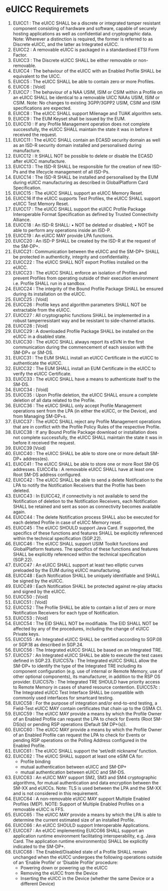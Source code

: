 # eUICC Requiremets

1. EUICC1 : The eUICC SHALL be a discrete or integrated tamper resistant component consisting of hardware and software, capable of securely hosting applications as well as confidential and cryptographic data.
Note: Wherever a distinction is required, the former is referred to as Discrete eUICC, and the latter as Integrated eUICC.
2. EUICC2 : A removable eUICC is packaged in a standardised ETSI Form Factor.
3. EUICC3 : The Discrete eUICC SHALL be either removable or non-removable.
4. EUICC4 : The behaviour of the eUICC with an Enabled Profile SHALL be equivalent to the UICC.
5. EUICC5 : The eUICC SHALL be able to contain zero or more Profiles.
6. EUICC6 : [Void]
7. EUICC7 : The behaviour of a NAA USIM, ISIM or CSIM within a Profile on an eUICC SHALL be identical to a removable UICC NAAs USIM, ISIM or CSIM.
Note: No changes to existing 3GPP/3GPP2 USIM, CSIM and ISIM specifications are expected.
8. EUICC8 : The eUICC SHALL support Milenage and TUAK algorithm sets.
9. EUICC9 : The EUM Keyset shall be issued by the EUM.
10. EUICC10 : If any Profile Management operation does not complete successfully, the eUICC SHALL maintain the state it was in before it received the request.
11. EUICC11 : The eUICC SHALL contain an ECASD security domain as well as an ISD-R security domain installed and personalised during manufacture.
12. EUICC12 : It SHALL NOT be possible to delete or disable the ECASD after eUICC manufacture.
13. EUICC13 : The ISD-R SHALL be responsible for the creation of new ISD-Ps and the lifecycle management of all ISD-Ps.
14. EUICC14 : The ISD-R SHALL be installed and personalised by the EUM during eUICC manufacturing as described in GlobalPlatform Card Specification.
15. EUICC15 : The eUICC SHALL support an eUICC Memory Reset.
16. EUICC16 If the eUICC supports Test Profiles, the eUICC SHALL support eUICC Test Memory Reset.
17. EUICC17 : The eUICC SHALL support the eUICC Profile Package Interoperable Format Specification as defined by Trusted Connectivity Alliance.
18. EUICC18 : An ISD-R SHALL:
• NOT be deleted or disabled;
• NOT be able to perform any operations inside an ISD-P.
19. EUICC19 : An eUICC MAY provide LPA functions.
20. EUICC20 : An ISD-P SHALL be created by the ISD-R at the request of the SM-DP+.
21. EUICC21 : Communication between the eUICC and the SM-DP+ SHALL be protected in authenticity, integrity and confidentiality.
22. EUICC22 : The eUICC SHALL NOT export Profiles installed on the eUICC.
23. EUICC23 : The eUICC SHALL enforce an isolation of Profiles and prevent Profiles from operating outside of their execution environment i.e. Profile SHALL run in a sandbox.
24. EUICC24 : The integrity of the Bound Profile Package SHALL be ensured during its installation on the eUICC.
25. EUICC25 : [Void]
26. EUICC26 : Profile keys and algorithm parameters SHALL NOT be extractable from the eUICC.
27. EUICC27 : All cryptographic functions SHALL be implemented in a robust tamperresistant way and be resistant to side-channel attacks.
28. EUICC28 : [Void]
29. EUICC29 : A downloaded Profile Package SHALL be installed on the eUICC in a disabled state.
30. EUICC30 : The eUICC SHALL always report its eSVN in the first communication during the commencement of each session with the SM-DP+ or SM-DS.
31. EUICC31 : The EUM SHALL install an eUICC Certificate in the eUICC to authenticate the eUICC.
32. EUICC32 : The EUM SHALL install an EUM Certificate in the eUICC to verify the eUICC Certificate.
33. EUICC33 : The eUICC SHALL have a means to authenticate itself to the SM-DS.
34. EUICC34 : [Void]
35. EUICC35 : Upon Profile deletion, the eUICC SHALL ensure a complete deletion of all data related to the Profile.
36. EUICC36 : The eUICC SHALL only accept Profile Management operations sent from the LPA (in either the eUICC, or the Device), and from Managing SM-DP+s.
37. EUICC37 : The eUICC SHALL reject any Profile Management operations that are in conflict with the Profile Policy Rules of the respective Profile.
38. EUICC38 : If any Bound Profile Package download or installation does not complete successfully, the eUICC SHALL maintain the state it was in before it received the request.
39. EUICC39 [Void]
40. EUICC40 : The eUICC SHALL be able to store one or more default SM-DP+ address(es).
41. EUICC41 : The eUICC SHALL be able to store one or more Root SM-DS addresses.
EUICC41a : A removable eUICC SHALL have at least one Root SM-DS address configured.
42. EUICC42 : The eUICC SHALL be able to send a delete Notification to the LPA to notify the Notification Receivers that the Profile has been deleted.
43. EUICC43 : In EUICC42, if connectivity is not available to send the Notification of deletion to the Notification Receivers, each Notification SHALL be retained and sent as soon as connectivity becomes available again.
44. EUICC44 : The delete Notification process SHALL also be executed for each deleted Profile in case of eUICC Memory reset.
45. EUICC45 : The eUICC SHOULD support Java Card. If supported, the specifics of these functions and features SHALL be explicitly referenced within the technical specification (SGP.22).
46. EUICC46 : The eUICC SHALL support USIM Toolkit functions and GlobalPlatform features. The specifics of these functions and features SHALL be explicitly referenced within the technical specification (SGP.22).
47. EUICC47 :  An eUICC SHALL support at least two elliptic curves preloaded by the EUM during eUICC manufacturing.
48. EUICC48 : Each Notification SHALL be uniquely identifiable and SHALL be signed by the eUICC.
49. EUICC49 : Each Notification SHALL be protected against re-play attacks and signed by the eUICC.
50. EUICC50 : [Void]
51. EUICC51 : [Void]
52. EUICC52 : The Profile SHALL be able to contain a list of zero or more Notification Receivers for each type of Notification.
53. EUICC53 : [Void]
54. EUICC54 : The EID SHALL NOT be modifiable. The EID SHALL NOT be affected by any of the procedures, including the change of eUICC Private keys.
55. EUICC55 : An Integrated eUICC SHALL be certified according to SGP.08 or SGP.18 as described in SGP.24.
56. EUICC56 : The Integrated eUICC SHALL be based on an Integrated TRE.
57. EUICC57 : An Integrated eUICC SHALL be able to execute the test cases defined in SGP.23.
EUICC57a : The Integrated eUICC SHALL allow the SM-DP+ to identify the type of the Integrated TRE including its component configuration (e.g. use of internal or Remote Memory, use of other optional components), its manufacturer, in addition to the RSP OS provider.
EUICC57b : The Integrated TRE SHOULD have priority access to Remote Memory in cases of shared resource contention.
EUICC57c : The Integrated eUICC Test Interface SHALL be compatible with commonly used interfaces for smartcard testing.
58. EUICC58 : For the purpose of integration and/or end-to-end testing, a Field-Test eUICC MAY contain certificates that chain up to the GSMA CI.
59. EUICC59 : The eUICC MAY provide a means by which the Profile Owner of an Enabled Profile can request the LPA to check for Events (Root SM-DS(s)) or pending RSP operations (Default SM DP+(s)).
60. EUICC60 : The eUICC MAY provide a means by which the Profile Owner of an Enabled Profile can request the LPA to check for Events or pending RSP operations on the Polling Address configured in the Enabled Profile.
61. EUICC61 : The eUICC SHALL support the ‘set/edit nickname’ function.
62. EUICC62 : The eUICC SHALL support at least one eSIM CA for:
    - Profile binding
    - mutual authentication between eUICC and SM-DP+
    - mutual authentication between eUICC and SM-DS.
63. EUICC63 : An eUICC MAY support SM2, SM3 and SM4 cryptographic algorithms, for mutual authentication and data encryption between the SM-XX and eUICCs.
Note: TLS is used between the LPA and the SM-XX and is not considered in this requirement.
64. EUICC64 : A non-removable eUICC MAY support Multiple Enabled Profiles (MEP). 
NOTE: Support of Multiple Enabled Profiles on a removable eUICC is FFS.
65. EUICC65 : The eUICC MAY provide a means by which the LPA is able to determine the current estimated size of an installed Profile.
66. EUICC66 : An eUICC SHOULD support Interoperable Applications.
67. EUICC67 : An eUICC implementing EUICC66 SHALL support an application runtime environment facilitating interoperability, e.g. Java Card. The application runtime environment(s) SHALL be explicitly indicated to the SM-DP+.
68. EUICC68 :  The Enabled/Disabled state of a Profile SHALL remain unchanged when the eUICC undergoes the following operations outside of an ‘Enable Profile’ or ‘Disable Profile’ procedure:
    - Powering down or powering up the eUICC
    - Removing the eUICC from the Device
    - Inserting the eUICC in the Device (whether the same Device or a different Device)

